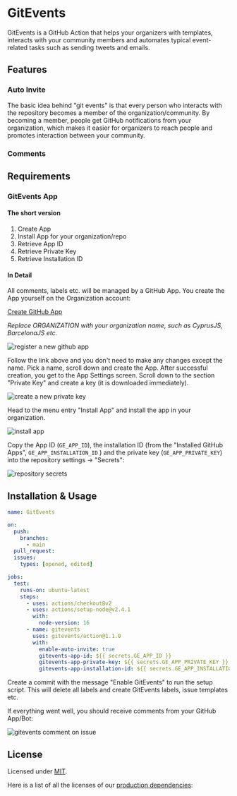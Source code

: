 # GitEvents

GitEvents is a GitHub Action that helps your organizers with templates,
interacts with your community members and automates typical event-related tasks
such as sending tweets and emails.

## Features

### Auto Invite

The basic idea behind "git events" is that every person who interacts with the
repository becomes a member of the organization/community. By becoming a member,
people get GitHub notifications from your organization, which makes it easier
for organizers to reach people and promotes interaction between your community.

### Comments

## Requirements

### GitEvents App

#### The short version

1. Create App
2. Install App for your organization/repo
3. Retrieve App ID
4. Retrieve Private Key
5. Retrieve Installation ID

#### In Detail

All comments, labels etc. will be managed by a GitHub App. You create the App
yourself on the Organization account:

[Create GitHub App](https://github.com/organizations/ORGANIZATION/settings/apps/new?name=gitevents&url=https://gitevents.org&description=A%20GitEvents%20App&request_oauth_on_install=false&public=false&issues=write&members=write&metadata=read&pull_requests=write&webhook_active=false)

_Replace ORGANIZATION with your organization name, such as CyprusJS, BarcelonaJS
etc._

![register a new github app](./assets/register-app.png)

Follow the link above and you don't need to make any changes except the name.
Pick a name, scroll down and create the App. After successful creation, you get
to the App Settings screen. Scroll down to the section "Private Key" and create
a key (it is downloaded immediately).

![create a new private key](./assets/app-private-key.png)

Head to the menu entry "Install App" and install the app in your organization.

![install app](./assets/install-app.png)

Copy the App ID (`GE_APP_ID`), the installation ID (from the "Installed GitHub
Apps", `GE_APP_INSTALLATION_ID` ) and the private key (`GE_APP_PRIVATE_KEY`)
into the repository settings -> "Secrets":

![repository secrets](./assets/repo-secrets.png)

## Installation & Usage

```yml
name: GitEvents

on:
  push:
    branches:
      - main
  pull_request:
  issues:
    types: [opened, edited]

jobs:
  test:
    runs-on: ubuntu-latest
    steps:
      - uses: actions/checkout@v2
      - uses: actions/setup-node@v2.4.1
        with:
          node-version: 16
      - name: gitevents
        uses: gitevents/action@1.1.0
        with:
          enable-auto-invite: true
          gitevents-app-id: ${{ secrets.GE_APP_ID }}
          gitevents-app-private-key: ${{ secrets.GE_APP_PRIVATE_KEY }}
          gitevents-app-installation-id: ${{ secrets.GE_APP_INSTALLATION_ID }}
```

Create a commit with the message "Enable GitEvents" to run the setup script.
This will delete all labels and create GitEvents labels, issue templates etc.

If everything went well, you should receive comments from your GitHub App/Bot:

![gitevents comment on issue](./assets/app-comment.png)

## License

Licensed under [MIT](./LICENSE).

Here is a list of all the licenses of our
[production dependencies](./dist/licenses.txt):
